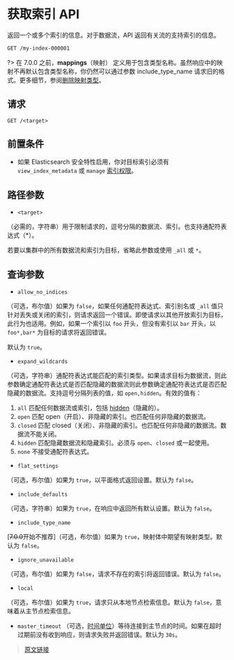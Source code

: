 # 获取索引 API

返回一个或多个索引的信息。对于数据流，API 返回有关流的支持索引的信息。

```bash
GET /my-index-000001
```

?> 在 7.0.0 之前，**mappings**（映射） 定义用于包含类型名称。虽然响应中的映射不再默认包含类型名称，你仍然可以通过参数 include_type_name 请求旧的格式。更多细节，参阅[删除映射类型](/mapping/removal_of_mapping_types)。

## 请求

`GET /<target>`

## 前置条件

- 如果 Elasticsearch 安全特性启用，你对目标索引必须有 `view_index_metadata` 或 `manage` [索引权限](/secure_the_elastic_statck/user_authorization/security_privileges?id=索引权限)。

## 路径参数

- `<target>`

（必需的，字符串）用于限制请求的，逗号分隔的数据流、索引。也支持通配符表达式（*）。

若要以集群中的所有数据流和索引为目标，省略此参数或使用 `_all` 或 `*`。

## 查询参数

- `allow_no_indices`

（可选，布尔值）如果为 `false`，如果任何通配符表达式、索引别名或 `_all` 值只针对丢失或关闭的索引，则请求返回一个错误。即使请求以其他开放索引为目标，此行为也适用。例如，如果一个索引以 `foo` 开头，但没有索引以 `bar` 开头，以 `foo*,bar*` 为目标的请求将返回错误。

默认为 `true`。

- `expand_wildcards`

（可选，字符串）通配符表达式能匹配的索引类型。如果请求目标为数据流，则此参数确定通配符表达式是否匹配隐藏的数据流则此参数确定通配符表达式是否匹配隐藏的数据流。支持逗号分隔列表的值，如 `open,hidden`。有效的值有：

1. `all`
匹配任何数据流或索引，包括 [hidden](/rest_apis/api_convention/multi_target_syntax?id=隐藏数据流和索引)（隐藏的）。
2. `open`
匹配 open（开启）、非隐藏的索引。也匹配任何非隐藏的数据流。
3. `closed`
匹配 closed（关闭）、非隐藏的索引。也匹配任何非隐藏的数据流。数据流不能关闭。
4. `hidden`
匹配隐藏数据流和隐藏索引。必须与 `open`、`closed` 或一起使用。
5. `none`
不接受通配符表达式。

- `flat_settings`

（可选，布尔值）如果为 `true`，以平面格式返回设置。默认为 `false`。

- `include_defaults`

（可选，字符串）如果为 `true`，在响应中返回所有默认设置。默认为 `false`。

- `include_type_name`

[~~7.0.0~~开始不推荐]（可选，布尔值）如果为 `true`，映射体中期望有映射类型。默认为 `false`。

- `ignore_unavailable`

（可选，布尔值）如果为 `false`，请求不存在的索引将返回错误。默认为 `false`。

- `local`

（可选，布尔值）如果为 `true`，请求只从本地节点检索信息。默认为 `false`，意味着从主节点检索信息。

- `master_timeout`
（可选，[时间单位](/rest_apis/api_convention/common_options?id=时间单位)）等待连接到主节点的时间。如果在超时过期前没有收到响应，则请求失败并返回错误。默认为 `30s`。

> [原文链接](https://www.elastic.co/guide/en/elasticsearch/reference/current/indices-get-index.html)
